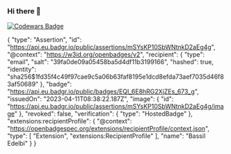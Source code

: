 ### Hi there 👋

[![Codewars Badge](https://www.codewars.com/users/Bassil/badges/large)](https://www.codewars.com/users/Bassil)

{
  "type": "Assertion",
  "id": "https://api.eu.badgr.io/public/assertions/mSYsKP10SbWNtnkD2aEg4g",
  "@context": "https://w3id.org/openbadges/v2",
  "recipient": {
    "type": "email",
    "salt": "39fa0de09a05458ba5d4df11b3199166",
    "hashed": true,
    "identity": "sha256$1fd35f4c49f97cae9c5a06b63faf8195e1dcd8efda73aef7035d46f83af50689"
  },
  "badge": "https://api.eu.badgr.io/public/badges/EQI_6E8hRG2XjZEs_673_g",
  "issuedOn": "2023-04-11T08:38:22.187Z",
  "image": {
    "id": "https://api.eu.badgr.io/public/assertions/mSYsKP10SbWNtnkD2aEg4g/image"
  },
  "revoked": false,
  "verification": {
    "type": "HostedBadge"
  },
  "extensions:recipientProfile": {
    "@context": "https://openbadgespec.org/extensions/recipientProfile/context.json",
    "type": [
      "Extension",
      "extensions:RecipientProfile"
    ],
    "name": "Bassil Edelbi"
  }
}


<!--
**Bassil88/Bassil88** is a ✨ _special_ ✨ repository because its `README.md` (this file) appears on your GitHub profile.

Here are some ideas to get you started:

- 🔭 I’m currently working on ...
- 🌱 I’m currently learning ...
- 👯 I’m looking to collaborate on ...
- 🤔 I’m looking for help with ...
- 💬 Ask me about ...
- 📫 How to reach me: ...
- 😄 Pronouns: ...
- ⚡ Fun fact: ...
-->
